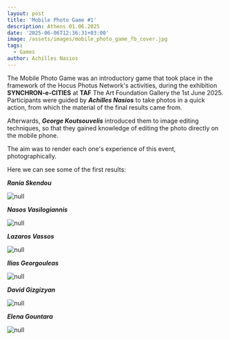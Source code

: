 ```yaml
---
layout: post
title: 'Mobile Photo Game #1'
description: Athens 01.06.2025
date: '2025-06-06T12:36:31+03:00'
image: /assets/images/mobile_photo_game_fb_cover.jpg
tags:
  - Games
author: Achilles Nasios
---
```

The Mobile Photo Game was an introductory game that took place in the framework of the Hocus Photus Network's activities, during the exhibition **SYNCHRON-e-CITIES** at **TAF** The Art Foundation Gallery the 1st June 2025. Participants were guided by _**Achilles Nasios**_ to take photos in a quick action, from which the material of the final results came from. 

Afterwards, **_George Koutsouvelis_** introduced them to image editing techniques, so that they gained knowledge of editing the photo directly on the mobile phone. 

The aim was to render each one's experience of this event, photographically.

Here we can see some of the first results:

_**Rania Skendou**_

![null](/assets/images/r.-skendou.jpg)

_**Nasos Vasilogiannis**_

![null](/assets/images/ath-vas.jpg)

_**Lazaros Vassos**_

![null](/assets/images/lazaros.jpg)

_**Ilias Georgouleas**_

![null](/assets/images/ilias.jpg)

**_David Gizgizyan_**

![null](/assets/images/david.jpg)

_**Elena Gountara**_

![null](/assets/images/elena-goun.jpg)
